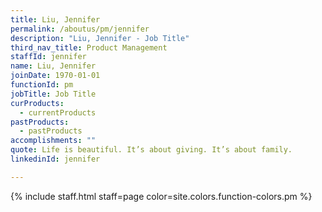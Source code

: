 ```yaml
---
title: Liu, Jennifer
permalink: /aboutus/pm/jennifer
description: "Liu, Jennifer - Job Title"
third_nav_title: Product Management
staffId: jennifer
name: Liu, Jennifer
joinDate: 1970-01-01
functionId: pm
jobTitle: Job Title
curProducts:
  - currentProducts
pastProducts:
  - pastProducts
accomplishments: ""
quote: Life is beautiful. It’s about giving. It’s about family.
linkedinId: jennifer

---
```


{% include staff.html staff=page color=site.colors.function-colors.pm %}
